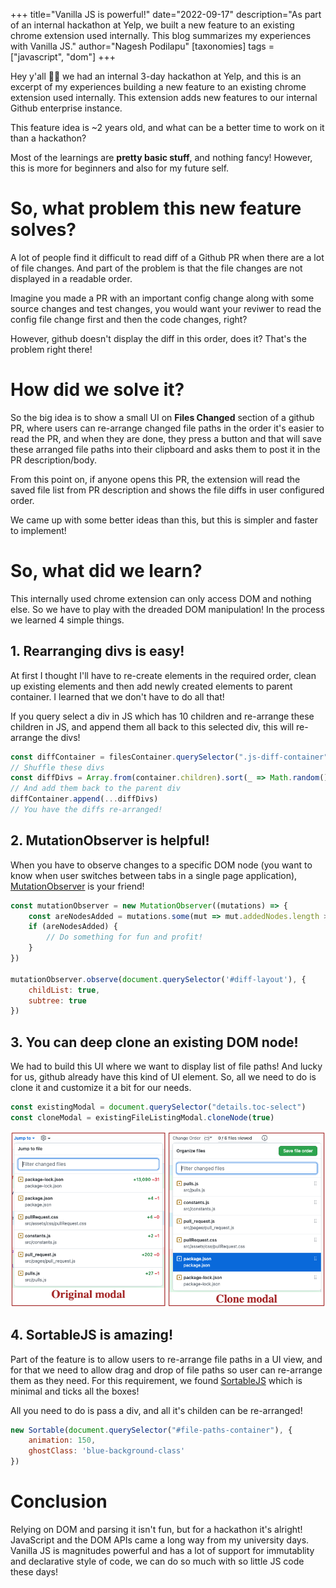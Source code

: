 +++
title="Vanilla JS is powerful!"
date="2022-09-17"
description="As part of an internal hackathon at Yelp, we built a new feature to an existing chrome extension used internally. This blog summarizes my experiences with Vanilla JS."
author="Nagesh Podilapu"
[taxonomies]
tags = ["javascript", "dom"]
+++

Hey y'all 👋🏾 we had an internal 3-day hackathon at Yelp, and this is an excerpt of my experiences building a new feature to an existing chrome extension used internally. This extension adds new features to our internal Github enterprise instance.

This feature idea is ~2 years old, and what can be a better time to work on it than a hackathon?

Most of the learnings are **pretty basic stuff**, and nothing fancy! However, this is more for beginners and also for my future self.

# So, what problem this new feature solves?
A lot of people find it difficult to read diff of a Github PR when there are a lot of file changes. And part of the problem is that the file changes are not displayed in a readable order.

Imagine you made a PR with an important config change along with some source changes and test changes, you would want your reviwer to read the config file change first and then the code changes, right?

However, github doesn't display the diff in this order, does it? That's the problem right there!

# How did we solve it?
So the big idea is to show a small UI on **Files Changed** section of a github PR, where users can re-arrange changed file paths in the order it's easier to read the PR, and when they are done, they press a button and that will save these arranged file paths into their clipboard and asks them to post it in the PR description/body.

From this point on, if anyone opens this PR, the extension will read the saved file list from PR description and shows the file diffs in user configured order.

We came up with some better ideas than this, but this is simpler and faster to implement!

# So, what did we learn?
This internally used chrome extension can only access DOM and nothing else. So we have to play with the dreaded DOM manipulation! In the process we learned 4 simple things.

## 1. Rearranging divs is easy!

At first I thought I'll have to re-create elements in the required order, clean up existing elements and then add newly created elements to parent container. I learned that we don't have to do all that!

If you query select a div in JS which has 10 children and re-arrange these children in JS, and append them all back to this selected div, this will re-arrange the divs!


```javascript
const diffContainer = filesContainer.querySelector(".js-diff-container")
// Shuffle these divs
const diffDivs = Array.from(container.children).sort(_ => Math.random() - 0.5)
// And add them back to the parent div
diffContainer.append(...diffDivs)
// You have the diffs re-arranged!
```

## 2. MutationObserver is helpful!
When you have to observe changes to a specific DOM node (you want to know when user switches between tabs in a single page application), [MutationObserver](https://developer.mozilla.org/en-US/docs/Web/API/MutationObserver) is your friend!

```javascript
const mutationObserver = new MutationObserver((mutations) => {
    const areNodesAdded = mutations.some(mut => mut.addedNodes.length > 0)
    if (areNodesAdded) {
        // Do something for fun and profit!
    }
})

mutationObserver.observe(document.querySelector('#diff-layout'), {
    childList: true,
    subtree: true
})
```

## 3. You can deep clone an existing DOM node!
We had to build this UI where we want to display list of file paths! And lucky for us, github already have this kind of UI element. So, all we need to do is clone it and customize it a bit for our needs.

```javascript
const existingModal = document.querySelector("details.toc-select")
const cloneModal = existingFileListingModal.cloneNode(true)
```

![Original modal and clone modal side by side](original-vs-clone.png)

## 4. SortableJS is amazing!
Part of the feature is to allow users to re-arrange file paths in a UI view, and for that we need to allow drag and drop of file paths so user can re-arrange them as they need. For this requirement, we found [SortableJS](https://sortablejs.github.io/Sortable/) which is minimal and ticks all the boxes!

All you need to do is pass a div, and all it's childen can be re-arranged!

```javascript
new Sortable(document.querySelector("#file-paths-container"), {
    animation: 150,
    ghostClass: 'blue-background-class'
})
```

# Conclusion
Relying on DOM and parsing it isn't fun, but for a hackathon it's alright! JavaScript and the DOM APIs came a long way from my university days. Vanilla JS is magnitudes powerful and has a lot of support for immutablity and declarative style of code, we can do so much with so little JS code these days!
